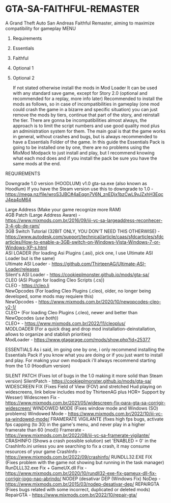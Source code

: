 # GTA-SA-FAITHFUL-REMASTER
A Grand Theft Auto San Andreas Faithful Remaster, aiming to maximize compatibility for gameplay
MENU
1. Requirements
2. Essentials
3. Faithful
4. Optional 1
5. Optional 2

   If not stated otherwise install the mods in Mod Loader
   It can be used with any standard save game, except for Story 2.0 (optional and recommended for a replay, more info later)
   Recommended to install the mods as follows, so in case of incompatibilities in gameplay (one mod could crash the game in a bizarre and specific situation) you can just remove the mods by tiers, continue that part of the story, and reinstall the tier.
   There are gonna be incompatibilities almost always, the approach is to limit the script numbers and use good quality mod plus an administration system for them. The main goal is that the game works in general, without crashes and bugs, but is always recommended to have a Essentials Folder of the game.
   In this guide the Essentials Pack is going to be installed one by one, there are no problems using the MixMod Modpack to just install and play, but I recommend knowing what each mod does and if you install the pack be sure you have the same mods at the end.


REQUIREMENTS

Downgrade 1.0 version (HOODLUM)
   v1.0 gta-sa.exe (also known as Hoodlum)
   If you have the Steam version use this to downgrade to 1.0 - https://mega.nz/file/wroS3JBC#4aEqgn7V6N_znEDjx1bzCwL9vJZxhH3EqcJ4ea4oM64 <br>

Large Address (Make your game recognize more RAM) <br>
   4GB Patch (Large Address Aware) - https://www.mixmods.com.br/2016/09/iii-vc-sa-largeaddress-reconhecer-3-4-gb-de-ram/ <br>
   3GB Switch Tutorial (32BIT ONLY, YOU DON'T NEED THIS OTHERWISE) - https://www.autodesk.com/support/technical/article/caas/sfdcarticles/sfdcarticles/How-to-enable-a-3GB-switch-on-Windows-Vista-Windows-7-or-Windows-XP-s.html <br>
ASI LOADER (for loading Asi Plugins (.asi), pick one, I use Ultimate ASI Loader but is the same) <br>
   Ultimate ASI Loader - https://github.com/ThirteenAG/Ultimate-ASI-Loader/releases <br>
   Silent's ASI Loader - https://cookieplmonster.github.io/mods/gta-sa/ <br>
CLEO (ASI Plugin for loading Cleo Scripts (.cs)) <br>
   CLEO - https://cleo.li <br>
NewOpcodes (For loading Cleo Plugins (.cleo), older, no longer being developed, some mods may requiere this) <br>
   NewOpcodes - https://www.mixmods.com.br/2020/10/newopcodes-cleo-v2-1/ <br>
CLEO+ (For loading Cleo Plugins (.cleo), newer and better than NewOpcodes (*use both*)) <br>
   CLEO+ - https://www.mixmods.com.br/2022/11/cleoplus/ <br>
MODLOADER (For a quick drag and drop mod installation-deinstallation, allows to organize and stablish priorities) <br>
   ModLoader - https://www.gtagarage.com/mods/show.php?id=25377 <br>
   
ESSENTIALS
As i said, im going one by one, i only recommend installing the Essentials Pack if you know what you are doing or if you just want to install and play. For making your own modpack i'll always recommend starting from the 1.0 (Hoodlum version)

SILENT PATCH (Fixes lot of bugs in the 1.0 making it more solid  than Steam version)
   SilentPatch - https://cookieplmonster.github.io/mods/gta-sa/
WIDESCREEN FIX (Fixes Field of View (FOV) and stretched Hud playing on widescreens, link below includes mod by ThirteenAG plus HOR+ Support by Wesser)
   Widescreen Fix - https://www.mixmods.com.br/2021/05/widescreen-fix-para-gta-sa-corrigir-widescreen/
WINDOWED MODE (Fixes window mode and Windows (SO) problems)
   Windowed Mode - https://www.mixmods.com.br/2022/10/iii-vc-sa-windowed-mode/
FRAMERATE VIGILANTE (fixes high fps bugs, activate fps capping (to 30) in the game's menu, and never play in a higher framerate than 60 (mod))
   Framerate - https://www.mixmods.com.br/2022/08/iii-vc-sa-framerate-vigilante/
CRASHINFO (Shows a crash possible solution)
            set 'ENABLED = 0' in the CrashInfo.ini unless you are searching to fix a crash, it may consume resources of your game
   CrashInfo - https://www.mixmods.com.br/2022/09/crashinfo/
RUNDLL32.EXE FIX (Fixes problem with the game not showing but running in the task manager)
   RunDLLL32.exe Fix + GameUX.dll Fix - https://www.mixmods.com.br/2020/10/rundll32-exe-fix-gameux-dll-fix-corrigir-jogo-nao-abrindo/
NODEP (desativar DEP (Windows Fix)
   NoDep - https://www.mixmods.com.br/2015/03/nodep-desativar-dep/
REPAIRGTA (Fixes bugs related with some incorrect, duplicated or deleted mods)
   RepairGTA - https://www.mixmods.com.br/2022/10/repair-gta/









